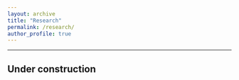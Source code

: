 ```yaml
---
layout: archive
title: "Research"
permalink: /research/
author_profile: true
---
```


---
Under construction
---

